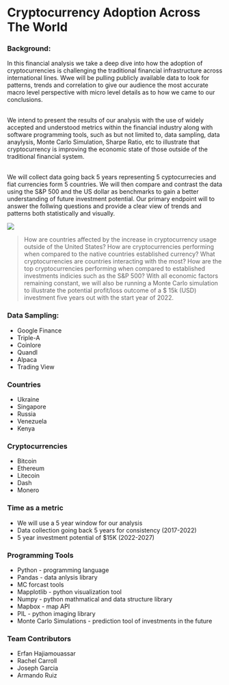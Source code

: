 # Cryptocurrency Adoption Across The World
### Background:

 In this financial analysis we take a deep dive into how the adoption of cryptocurrencies is challenging the traditional financial infrastructure across international lines. Wwe will be pulling publicly available data to look for patterns, trends and correlation to give our audience the most accurate macro level perspective with micro level details as to how we came to our conclusions. <br><br>
 
We intend to present the results of our analysis with the use of widely accepted and understood metrics within the financial industry along with software programming tools, such as but not limited to, data sampling, data anaylysis, Monte Carlo Simulation, Sharpe Ratio, etc to illustrate that cryptocurrency is improving the economic state of those outside of the traditional financial system.<br>

<br>We will collect data going back 5 years representing 5 cyptocurrecies and fiat currencies form 5 countries. We will then compare and contrast the data using the S&P 500 and the US dollar as benchmarks to gain a better understanding of future investment potential. Our primary endpoint will to answer the follwing questions and provide a clear view of trends and patterns both statistically and visually.

[![](https://www.nasdaq.com/sites/acquia.prod/files/styles/720x400/public/2021/05/07/cryptocurrency-Nuthawut-adobe.jpg?h=6acbff97&itok=kyPXtQ0N)](https://travis-ci.org/joemccann/dillinger)

>How are countries affected by the increase in cryptocurrency usage outside of the United States?
>How are cryptocurrencies performing when compared to the native countries established currency?
>What cryptocurrencies are countries interacting with the most?
>How are the top cryptocurrencies performing when compared to established investments indicies such as the S&P 500?
>With all economic factors remaining constant, we will also be running a Monte Carlo simulation to illustrate the potential profit/loss outcome of a $ 15k (USD) investment five years out with the start year of 2022.

### Data Sampling:
- Google Finance <br>
- Triple-A <br>
- Coinlore <br>
- Quandl <br>
- Alpaca <br>
- Trading View

### Countries
- Ukraine <br>
- Singapore <br>
- Russia <br>
- Venezuela <br>
- Kenya 

### Cryptocurrencies
- Bitcoin
- Ethereum
- Litecoin
- Dash
- Monero

### Time as a metric
- We will use a 5 year window for our analysis
- Data collection going back 5 years for consistency (2017-2022) 
- 5 year investment potential of $15K (2022-2027)

### Programming Tools
- Python - programming language
- Pandas - data anlysis library
- MC forcast tools
- Mapplotlib - python visualization tool
- Numpy - python mathmatical and data structure library
- Mapbox - map API
- PIL - python imaging library
- Monte Carlo Simulations - prediction tool of investments in the future
 
### Team Contributors
- Erfan Hajiamouassar
- Rachel Carroll
- Joseph Garcia
- Armando Ruiz
